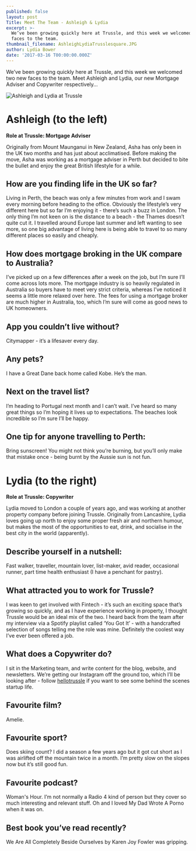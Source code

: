 ```yaml
---
published: false
layout: post
Title: Meet The Team - Ashleigh & Lydia
excerpt: >-
  We’ve been growing quickly here at Trussle, and this week we welcomed two new
  faces to the team.
thumbnail_filename: AshleighLydiaTrusslesquare.JPG
author: Lydia Bower
date: '2017-03-16 T00:00:00.000Z'
---
```

We’ve been growing quickly here at Trussle, and this week we welcomed two new faces to the team. Meet Ashleigh and Lydia, our new Mortgage Adviser and Copywriter respectively…

![Ashleigh and Lydia at Trussle]({{site.baseurl}}/images/post_images/AshleighLydiaTrussle.JPG)

# Ashleigh (to the left)
**Role at Trussle: Mortgage Adviser**

Originally from Mount Maunganui in New Zealand, Asha has only been in the UK two months and has just about acclimatised. Before making the move, Asha was working as a mortgage adviser in Perth but decided to bite the bullet and enjoy the great British lifestyle for a while. 

## How are you finding life in the UK so far?
Living in Perth, the beach was only a few minutes from work and I swam every morning before heading to the office. Obviously the lifestyle’s very different here but so far I’m enjoying it - there’s such a buzz in London. The only thing I’m not keen on is the distance to a beach - the Thames doesn’t quite cut it. I travelled around Europe last summer and left wanting to see more, so one big advantage of living here is being able to travel to so many different places so easily and cheaply. 

## How does mortgage broking in the UK compare to Australia?
I’ve picked up on a few differences after a week on the job, but I’m sure I’ll come across lots more. The mortgage industry is so heavily regulated in Australia so buyers have to meet very strict criteria, whereas I’ve noticed it seems a little more relaxed over here. The fees for using a mortgage broker are much higher in Australia, too, which I’m sure will come as good news to UK homeowners. 

## App you couldn’t live without? 
Citymapper - it’s a lifesaver every day. 

## Any pets? 
I have a Great Dane back home called Kobe. He’s the man.

## Next on the travel list? 
I’m heading to Portugal next month and I can’t wait. I’ve heard so many great things so I’m hoping it lives up to expectations. The beaches look incredible so I’m sure I’ll be happy.

## One tip for anyone travelling to Perth: 
Bring sunscreen! You might not think you’re burning, but you’ll only make that mistake once - being burnt by the Aussie sun is not fun.   


# Lydia (to the right)
**Role at Trussle: Copywriter**

Lydia moved to London a couple of years ago, and was working at another property company before joining Trussle. Originally from Lancashire, Lydia loves going up north to enjoy some proper fresh air and northern humour, but makes the most of the opportunities to eat, drink, and socialise in the best city in the world (apparently). 

## Describe yourself in a nutshell:
Fast walker, traveller, mountain lover, list-maker, avid reader, occasional runner, part time health enthusiast (I have a penchant for pastry).

## What attracted you to work for Trussle?
I was keen to get involved with Fintech - it’s such an exciting space that’s growing so quickly, and as I have experience working in property, I thought Trussle would be an ideal mix of the two. I heard back from the team after my interview via a Spotify playlist called ‘You Got It’ - with a handcrafted selection of songs telling me the role was mine. Definitely the coolest way I’ve ever been offered a job. 

## What does a Copywriter do?
I sit in the Marketing team, and write content for the blog, website, and newsletters. We’re getting our Instagram off the ground too, which I’ll be looking after - follow [hellotrussle](instagram.com/hellotrussle "Instagram") if you want to see some behind the scenes startup life. 

## Favourite film? 
Amelie. 

## Favourite sport?
Does skiing count? I did a season a few years ago but it got cut short as I was airlifted off the mountain twice in a month. I’m pretty slow on the slopes now but it’s still good fun. 

## Favourite podcast? 
Woman's Hour. I’m not normally a Radio 4 kind of person but they cover so much interesting and relevant stuff. Oh and I loved My Dad Wrote A Porno when it was on.

## Best book you’ve read recently? 
We Are All Completely Beside Ourselves by Karen Joy Fowler was gripping. 




